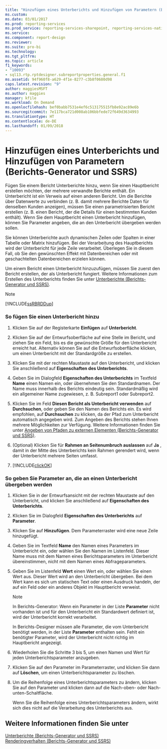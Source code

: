 ```yaml
---
title: "Hinzufügen eines Unterberichts und Hinzufügen von Parametern (Berichts-Generator und SSRS) | Microsoft-Dokumentation"
ms.custom: 
ms.date: 03/01/2017
ms.prod: reporting-services
ms.prod_service: reporting-services-sharepoint, reporting-services-native
ms.service: 
ms.component: report-design
ms.reviewer: 
ms.suite: pro-bi
ms.technology: 
ms.tgt_pltfrm: 
ms.topic: article
f1_keywords:
- "10093"
- sql13.rtp.rptdesigner.subreportproperties.general.f1
ms.assetid: 94f960f8-a629-4f1e-8277-c3b8f0680d98
caps.latest.revision: "9"
author: maggiesMSFT
ms.author: maggies
manager: kfile
ms.workload: On Demand
ms.openlocfilehash: bef0babb7531e4ef6c513175515fb8e92ac89e6b
ms.sourcegitcommit: 7e117bca721d008ab106bbfede72f649d3634993
ms.translationtype: HT
ms.contentlocale: de-DE
ms.lasthandoff: 01/09/2018
---
```

# <a name="add-a-subreport-and-parameters-report-builder-and-ssrs"></a>Hinzufügen eines Unterberichts und Hinzufügen von Parametern (Berichts-Generator und SSRS)
  Fügen Sie einem Bericht Unterberichte hinzu, wenn Sie einen Hauptbericht erstellen möchten, der mehrere verwandte Berichte enthält. Ein Unterbericht ist ein Verweis auf einen anderen Bericht. Um die Berichte über Datenwerte zu verbinden (z. B. damit mehrere Berichte Daten für denselben Kunden anzeigen), müssen Sie einen parametrisierten Bericht erstellen (z. B. einen Bericht, der die Details für einen bestimmten Kunden enthält). Wenn Sie dem Hauptbericht einen Unterbericht hinzufügen, können Sie Parameter angeben, die an den Unterbericht übergeben werden sollen.  
  
 Sie können Unterberichte auch dynamischen Zeilen oder Spalten in einer Tabelle oder Matrix hinzufügen. Bei der Verarbeitung des Hauptberichts wird der Unterbericht für jede Zeile verarbeitet. Überlegen Sie in diesem Fall, ob Sie den gewünschten Effekt mit Datenbereichen oder mit geschachtelten Datenbereichen erzielen können.  
  
 Um einem Bericht einen Unterbericht hinzuzufügen, müssen Sie zuerst den Bericht erstellen, der als Unterbericht fungiert. Weitere Informationen zum Erstellen des Unterberichts finden Sie unter [Unterberichte &#40;Berichts-Generator und SSRS&#41;](../../reporting-services/report-design/subreports-report-builder-and-ssrs.md).  
  
> [!NOTE]  
>  [!INCLUDE[ssRBRDDup](../../includes/ssrbrddup-md.md)]  
  
### <a name="to-add-a-subreport"></a>So fügen Sie einen Unterbericht hinzu  
  
1.  Klicken Sie auf der Registerkarte **Einfügen** auf **Unterbericht**.  
  
2.  Klicken Sie auf der Entwurfsoberfläche auf eine Stelle im Bericht, und ziehen Sie ein Feld, bis es die gewünschte Größe für den Unterbericht erreicht hat. Alternativ können Sie auf die Entwurfsoberfläche klicken, um einen Unterbericht mit der Standardgröße zu erstellen.  
  
3.  Klicken Sie mit der rechten Maustaste auf den Unterbericht, und klicken Sie anschließend auf **Eigenschaften des Unterberichts**.  
  
4.  Geben Sie im Dialogfeld **Eigenschaften des Unterberichts** im Textfeld **Name** einen Namen ein, oder übernehmen Sie den Standardnamen. Der Name muss innerhalb des Berichts eindeutig sein. Standardmäßig wird ein allgemeiner Name zugewiesen, z. B. Subreport1 oder Subreport2.  
  
5.  Klicken Sie im Feld **Diesen Bericht als Unterbericht verwenden** auf **Durchsuchen**, oder geben Sie den Namen des Berichts ein. Es wird empfohlen, auf **Durchsuchen** zu klicken, da der Pfad zum Unterbericht automatisch angegeben wird. Zum Angeben des Berichts stehen Ihnen mehrere Möglichkeiten zur Verfügung. Weitere Informationen finden Sie unter [Angeben von Pfaden zu externen Elementen &#40;Berichts-Generator und SSRS&#41;](../../reporting-services/report-design/specifying-paths-to-external-items-report-builder-and-ssrs.md).  
  
6.  (Optional) Klicken Sie für **Rahmen an Seitenumbruch auslassen** auf **Ja** , damit in der Mitte des Unterberichts kein Rahmen gerendert wird, wenn der Unterbericht mehrere Seiten umfasst.  
  
7.  [!INCLUDE[clickOK](../../includes/clickok-md.md)]  
  
### <a name="to-specify-parameters-to-pass-to-a-subreport"></a>So geben Sie Parameter an, die an einen Unterbericht übergeben werden  
  
1.  Klicken Sie in der Entwurfsansicht mit der rechten Maustaste auf den Unterbericht, und klicken Sie anschließend auf **Eigenschaften des Unterberichts**.  
  
2.  Klicken Sie im Dialogfeld **Eigenschaften des Unterberichts** auf **Parameter**.  
  
3.  Klicken Sie auf **Hinzufügen**. Dem Parameterraster wird eine neue Zeile hinzugefügt.  
  
4.  Geben Sie im Textfeld **Name** den Namen eines Parameters im Unterbericht ein, oder wählen Sie den Namen im Listenfeld. Dieser Name muss mit dem Namen eines Berichtsparameters im Unterbericht übereinstimmen, nicht mit dem Namen eines Abfrageparameters.  
  
5.  Geben Sie im Listenfeld **Wert** einen Wert ein, oder wählen Sie einen Wert aus. Dieser Wert wird an den Unterbericht übergeben. Bei dem Wert kann es sich um statischen Text oder einen Ausdruck handeln, der auf ein Feld oder ein anderes Objekt im Hauptbericht verweist.  
  
    > [!NOTE]  
    >  In Berichts-Generator: Wenn ein Parameter in der Liste **Parameter** nicht vorhanden ist und für den Unterbericht ein Standardwert definiert ist, wird der Unterbericht korrekt verarbeitet.  
    >   
    >  In Berichts-Designer müssen alle Parameter, die vom Unterbericht benötigt werden, in der Liste **Parameter** enthalten sein. Fehlt ein benötigter Parameter, wird der Unterbericht nicht richtig im Hauptbericht angezeigt.  
  
6.  Wiederholen Sie die Schritte 3 bis 5, um einen Namen und Wert für jeden Unterberichtsparameter anzugeben.  
  
7.  Klicken Sie auf den Parameter im Parameterraster, und klicken Sie dann auf **Löschen**, um einen Unterberichtsparameter zu löschen.  
  
8.  Um die Reihenfolge eines Unterberichtsparameters zu ändern, klicken Sie auf den Parameter und klicken dann auf die Nach-oben- oder Nach-unten-Schaltfläche.  
  
     Wenn Sie die Reihenfolge eines Unterberichtsparameters ändern, wirkt sich dies nicht auf die Verarbeitung des Unterberichts aus.  
  
## <a name="see-also"></a>Weitere Informationen finden Sie unter  
 [Unterberichte &#40;Berichts-Generator und SSRS&#41;](../../reporting-services/report-design/subreports-report-builder-and-ssrs.md)   
 [Renderingverhalten (Berichts-Generator und SSRS)](../../reporting-services/report-design/rendering-behaviors-report-builder-and-ssrs.md)  
  
  
